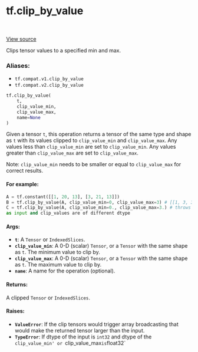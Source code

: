 <div itemscope itemtype="http://developers.google.com/ReferenceObject">
<meta itemprop="name" content="tf.clip_by_value" />
<meta itemprop="path" content="Stable" />
</div>

# tf.clip_by_value

<!-- Insert buttons -->

<table class="tfo-notebook-buttons tfo-api" align="left">
</table>

<a target="_blank" href="/code/stable/tensorflow/python/ops/clip_ops.py">View source</a>



<!-- Start diff -->
Clips tensor values to a specified min and max.

### Aliases:

* `tf.compat.v1.clip_by_value`
* `tf.compat.v2.clip_by_value`


``` python
tf.clip_by_value(
    t,
    clip_value_min,
    clip_value_max,
    name=None
)
```



<!-- Placeholder for "Used in" -->

Given a tensor `t`, this operation returns a tensor of the same type and
shape as `t` with its values clipped to `clip_value_min` and `clip_value_max`.
Any values less than `clip_value_min` are set to `clip_value_min`. Any values
greater than `clip_value_max` are set to `clip_value_max`.

Note: `clip_value_min` needs to be smaller or equal to `clip_value_max` for
correct results.

#### For example:



```python
A = tf.constant([[1, 20, 13], [3, 21, 13]])
B = tf.clip_by_value(A, clip_value_min=0, clip_value_max=3) # [[1, 3, 3],[3, 3, 3]]
C = tf.clip_by_value(A, clip_value_min=0., clip_value_max=3.) # throws `TypeError`
as input and clip_values are of different dtype
```

#### Args:


* <b>`t`</b>: A `Tensor` or `IndexedSlices`.
* <b>`clip_value_min`</b>: A 0-D (scalar) `Tensor`, or a `Tensor` with the same shape
  as `t`. The minimum value to clip by.
* <b>`clip_value_max`</b>: A 0-D (scalar) `Tensor`, or a `Tensor` with the same shape
  as `t`. The maximum value to clip by.
* <b>`name`</b>: A name for the operation (optional).


#### Returns:

A clipped `Tensor` or `IndexedSlices`.



#### Raises:


* <b>`ValueError`</b>: If the clip tensors would trigger array broadcasting
  that would make the returned tensor larger than the input.
* <b>`TypeError`</b>: If dtype of the input is `int32` and dtype of
the `clip_value_min' or `clip_value_max` is `float32`